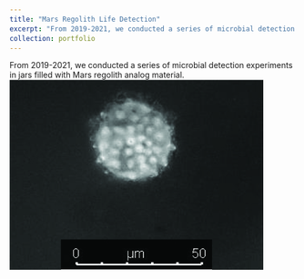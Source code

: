 ```yaml
---
title: "Mars Regolith Life Detection"
excerpt: "From 2019-2021, we conducted a series of microbial detection experiments in jars filled with Mars regolith analog material.<br/><img src='/images/pollen.jpg'>"
collection: portfolio
---
```


From 2019-2021, we conducted a series of microbial detection experiments in jars filled with Mars regolith analog material.<br/><img src='/images/pollen.jpg'>
